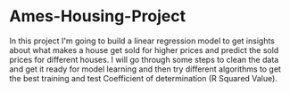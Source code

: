 # Ames-Housing-Project
In this project I'm going to build a linear regression model to get insights about what makes a house get sold for higher prices and predict the sold prices for different houses. I will go through some steps to clean the data and get it ready for model learning and then try different algorithms to get the best training and test Coefficient of determination (R Squared Value).
